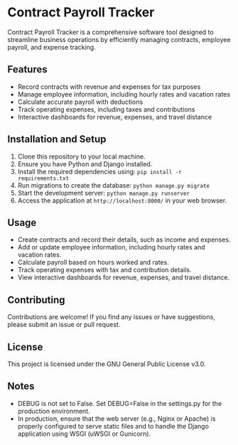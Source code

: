 # Contract Payroll Tracker

Contract Payroll Tracker is a comprehensive software tool designed to streamline business operations by efficiently managing contracts, employee payroll, and expense tracking.

## Features

- Record contracts with revenue and expenses for tax purposes
- Manage employee information, including hourly rates and vacation rates
- Calculate accurate payroll with deductions
- Track operating expenses, including taxes and contributions
- Interactive dashboards for revenue, expenses, and travel distance

## Installation and Setup

1. Clone this repository to your local machine.
2. Ensure you have Python and Django installed.
3. Install the required dependencies using: `pip install -r requirements.txt`
4. Run migrations to create the database: `python manage.py migrate`
5. Start the development server: `python manage.py runserver`
6. Access the application at `http://localhost:8000/` in your web browser.

## Usage

- Create contracts and record their details, such as income and expenses.
- Add or update employee information, including hourly rates and vacation rates.
- Calculate payroll based on hours worked and rates.
- Track operating expenses with tax and contribution details.
- View interactive dashboards for revenue, expenses, and travel distance.

## Contributing

Contributions are welcome! If you find any issues or have suggestions, please submit an issue or pull request.

## License

This project is licensed under the GNU General Public License v3.0.

## Notes

- DEBUG is not set to False. Set DEBUG=False in the settings.py for the production environment.
- In production, ensure that the web server (e.g., Nginx or Apache) is properly configured to serve static files and to handle the Django application using WSGI (uWSGI or Gunicorn).
